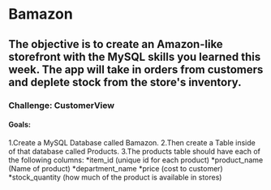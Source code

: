 # Bamazon
## The objective is to create an Amazon-like storefront with the MySQL skills you learned this week. The app will take in orders from customers and deplete stock from the store's inventory.

### Challenge: CustomerView
#### Goals:
1.Create a MySQL Database called Bamazon.
2.Then create a Table inside of that database called Products.
3.The products table should have each of the following columns:
*item_id (unique id for each product)
*product_name (Name of product)
*department_name
*price (cost to customer)
*stock_quantity (how much of the product is available in stores)